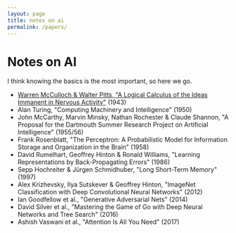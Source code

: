 ```yaml
---
layout: page
title: notes on ai
permalink: /papers/
---
```


<h1>Notes on AI</h1>
<p>I think knowing the basics is the most important, so here we go.</p>

<ul>
  <li>
    <a href="/papers/1943-mcculloch-pitts/">Warren McCulloch & Walter Pitts, "A Logical Calculus of the Ideas Immanent in Nervous Activity"</a> (1943)
  </li>
  <li>
    Alan Turing, "Computing Machinery and Intelligence" (1950)
  </li>
  <li>
    John McCarthy, Marvin Minsky, Nathan Rochester & Claude Shannon, "A Proposal for the Dartmouth Summer Research Project on Artificial Intelligence" (1955/56)
  </li>
  <li>
    Frank Rosenblatt, "The Perceptron: A Probabilistic Model for Information Storage and Organization in the Brain" (1958)
  </li>
  <li>
    David Rumelhart, Geoffrey Hinton & Ronald Williams, "Learning Representations by Back-Propagating Errors" (1986)
  </li>
  <li>
    Sepp Hochreiter & Jürgen Schmidhuber, "Long Short-Term Memory" (1997)
  </li>
  <li>
    Alex Krizhevsky, Ilya Sutskever & Geoffrey Hinton, "ImageNet Classification with Deep Convolutional Neural Networks" (2012)
  </li>
  <li>
    Ian Goodfellow et al., "Generative Adversarial Nets" (2014)
  </li>
  <li>
    David Silver et al., "Mastering the Game of Go with Deep Neural Networks and Tree Search" (2016)
  </li>
  <li>
    Ashish Vaswani et al., "Attention Is All You Need" (2017)
  </li>
</ul>

<style>
.paper-list {
    list-style: none;
    padding: 0;
}

.paper-item {
    margin-bottom: 2em;
    padding-bottom: 2em;
    border-bottom: 1px solid #eee;
}

.paper-item:last-child {
    border-bottom: none;
}

.paper-meta {
    color: #666;
    font-style: italic;
    margin: 0.5em 0;
}

.paper-excerpt {
    margin: 0.5em 0;
}
</style> 